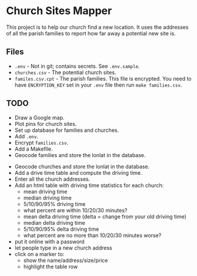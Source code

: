 Church Sites Mapper
===================

This project is to help our church find a new location. It uses the addresses of all the parish families to report how far away a potential new site is.


Files
-----

- `.env` - Not in git; contains secrets. See `.env.sample`.
- `churches.csv` - The potential church sites.
- `familes.csv.cpt` - The parish families. This file is encrypted. You need to have `ENCRYPTION_KEY` set in your `.env` file then run `make families.csv`.


TODO
----

+ Draw a Google map.
+ Plot pins for church sites.
+ Set up database for families and churches.
+ Add `.env`.
+ Encrypt `families.csv`.
+ Add a Makefile.
+ Geocode families and store the lonlat in the database.
- Geocode churches and store the lonlat in the database.
- Add a drive time table and compute the driving time.
- Enter all the church addresses.
- Add an html table with driving time statistics for each church:
  - mean driving time
  - median driving time
  - 5/10/90/95% driving time
  - what percent are within 10/20/30 minutes?
  - mean delta driving time (delta = change from your old driving time)
  - median delta driving time
  - 5/10/90/95% delta driving time
  - what percent are no more than 10/20/30 minutes worse?
- put it online with a password
- let people type in a new church address
- click on a marker to:
  - show the name/address/size/price
  - highlight the table row
